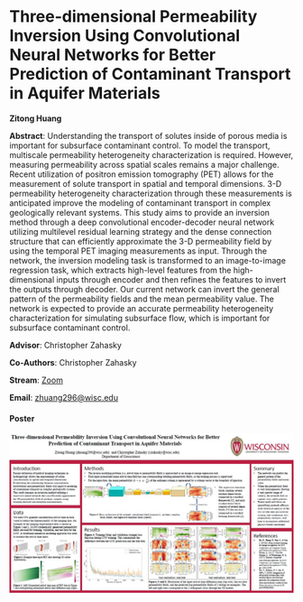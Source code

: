# Three-dimensional Permeability Inversion Using Convolutional Neural Networks for Better Prediction of Contaminant Transport in Aquifer Materials

**Zitong Huang**

**Abstract**: Understanding the transport of solutes inside of porous media is important for subsurface contaminant control. To model the transport, multiscale permeability heterogeneity characterization is required. However, measuring permeability across spatial scales remains a major challenge. Recent utilization of positron emission tomography (PET) allows for the measurement of solute transport in spatial and temporal dimensions. 3-D permeability heterogeneity characterization through these measurements is anticipated improve the modeling of contaminant transport in complex geologically relevant systems. This study aims to provide an inversion method through a deep convolutional encoder-decoder neural network utilizing multilevel residual learning strategy and the dense connection structure that can efficiently approximate the 3-D permeability field by using the temporal PET imaging measurements as input. Through the network, the inversion modeling task is transformed to an image-to-image regression task, which extracts high-level features from the high-dimensional inputs through encoder and then refines the features to invert the outputs through decoder. Our current network can invert the general pattern of the permeability fields and the mean permeability value. The network is expected to provide an accurate permeability heterogeneity characterization for simulating subsurface flow, which is important for subsurface contaminant control.


**Advisor**: Christopher Zahasky

**Co-Authors**: Christopher Zahasky

**Stream**: [Zoom](https://uwmadison.zoom.us/meeting#/test11111)

**Email**: [zhuang296@wisc.edu](mailto:zhuang296@wisc.edu)

#### Poster
[![zhuang_thumb](../../img/zhuang_thumb.jpg)](../../docs/zhuang.pdf)
